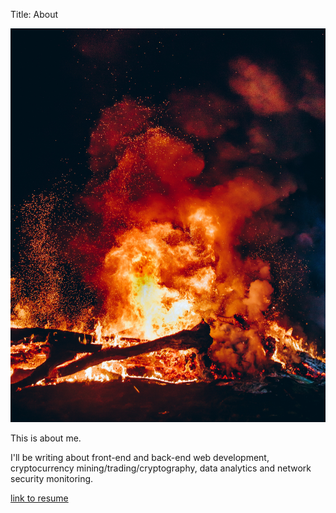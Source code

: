 Title: About

<img src='/images/profile.jpg' width=600 alt='profile'>

This is about me.

I'll be writing about front-end and back-end web development, cryptocurrency mining/trading/cryptography, data analytics and network security monitoring.

<a href="/files/resume.pdf">link to resume</a>
